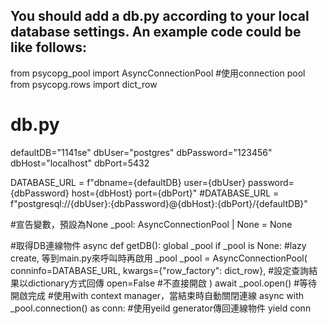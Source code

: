 You should add a db.py according to your local database settings.
An example code could be like follows:
--------------------------------------------

from psycopg_pool import AsyncConnectionPool #使用connection pool
from psycopg.rows import dict_row
# db.py
defaultDB="1141se"
dbUser="postgres"
dbPassword="123456"
dbHost="localhost"
dbPort=5432

DATABASE_URL = f"dbname={defaultDB} user={dbUser} password={dbPassword} host={dbHost} port={dbPort}"
#DATABASE_URL = f"postgresql://{dbUser}:{dbPassword}@{dbHost}:{dbPort}/{defaultDB}"

#宣告變數，預設為None
_pool: AsyncConnectionPool | None = None

#取得DB連線物件
async def getDB():
	global _pool
	if _pool is None:
		#lazy create, 等到main.py來呼叫時再啟用 _pool
		_pool = AsyncConnectionPool(
			conninfo=DATABASE_URL,
			kwargs={"row_factory": dict_row}, #設定查詢結果以dictionary方式回傳
			open=False #不直接開啟
		)
		await _pool.open() #等待開啟完成
	#使用with context manager，當結束時自動關閉連線
	async with _pool.connection() as conn:
		#使用yeild generator傳回連線物件
		yield conn
